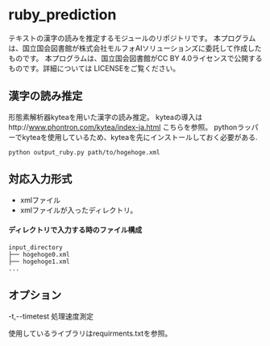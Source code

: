 # ruby_prediction

テキストの漢字の読みを推定するモジュールのリポジトリです。
本プログラムは、国立国会図書館が株式会社モルフォAIソリューションズに委託して作成したものです。
本プログラムは、国立国会図書館がCC BY 4.0ライセンスで公開するものです。詳細については LICENSEをご覧ください。

## 漢字の読み推定
形態素解析器kyteaを用いた漢字の読み推定。
kyteaの導入はhttp://www.phontron.com/kytea/index-ja.html こちらを参照。
pythonラッパーでkyteaを使用しているため、kyteaを先にインストールしておく必要がある.

```
python output_ruby.py path/to/hogehoge.xml 
```

## 対応入力形式

* xmlファイル　
* xmlファイルが入ったディレクトリ。
#### ディレクトリで入力する時のファイル構成
```
input_directory
├── hogehoge0.xml 
├── hogehoge1.xml
... 
```
## オプション

-t,--timetest
 処理速度測定

使用しているライブラリはrequirments.txtを参照。